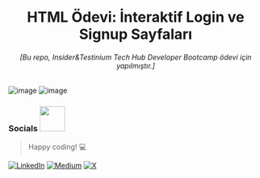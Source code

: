 <h1 align="center">HTML Ödevi: İnteraktif Login ve Signup Sayfaları</h1>
<h6 align="center"> [Bu repo, Insider&Testinium Tech Hub Developer Bootcamp ödevi için yapılmıştır.]</h6>

![image](https://github.com/user-attachments/assets/1137a602-3151-4de1-8417-677b50b4ff71)
![image](https://github.com/user-attachments/assets/79886f92-85be-4b53-bec8-7a5df28001ad)   

### Socials <img src="https://media.giphy.com/media/mGcNjsfWAjY5AEZNw6/giphy.gif" width="50">

> Happy coding! 💻

[![LinkedIn](https://img.shields.io/badge/-LinkedIn-827a67?style=flat&logo=linkedin&logoColor=white)](https://linkedin.com/in/rukenerpolat)
[![Medium](https://img.shields.io/badge/-Medium-827a67?style=flat&logo=medium&logoColor=white)](https://medium.com/@rukenerpolat)
[![X](https://img.shields.io/badge/-X-827a67?style=flat&logo=x&logoColor=white)](https://x.com/rukenerpolat)
